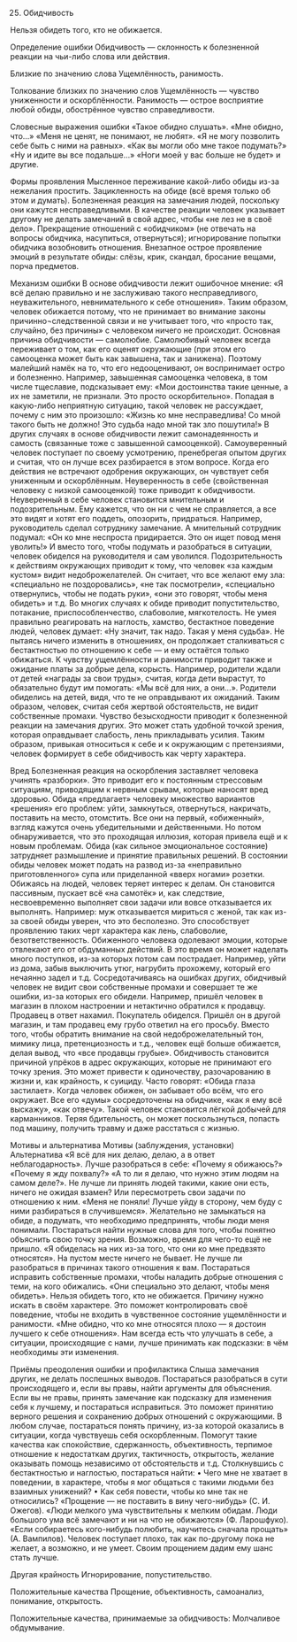 25. Обидчивость

Нельзя обидеть того, кто не обижается.

Определение ошибки
Обидчивость — склонность к болезненной реакции на чьи-либо слова или действия.

Близкие по значению слова
Ущемлённость, ранимость.

Толкование близких по значению слов
Ущемлённость — чувство униженности и оскорблённости.
Ранимость — острое восприятие любой обиды, обострённое чувство справедливости.

Словесные выражения ошибки
«Такое обидно слушать».
«Мне обидно, что...»
«Меня не ценят, не понимают, не любят».
«Я не могу позволить себе быть с ними на равных».
«Как вы могли обо мне такое подумать?»
«Ну и идите вы все подальше...»
«Ноги моей у вас больше не будет» и другие.

Формы проявления
Мысленное переживание какой-либо обиды из-за нежелания простить. Зацикленность на обиде (всё время только об этом и думать).
Болезненная реакция на замечания людей, поскольку они кажутся несправедливыми. В качестве реакции человек указывает другому не делать замечаний в свой адрес, чтобы «не лез не в своё дело».
Прекращение отношений с «обидчиком» (не отвечать на вопросы обидчика, насупиться, отвернуться); игнорирование попытки обидчика возобновить отношения.
Внезапное острое проявление эмоций в результате обиды: слёзы, крик, скандал, бросание вещами, порча предметов.

Механизм ошибки
В основе обидчивости лежит ошибочное мнение: «Я всё делаю правильно и не заслуживаю такого несправедливого, неуважительного, невнимательного к себе отношения».
Таким образом, человек обижается потому, что не принимает во внимание законы причинно¬следственной связи и не учитывает того, что «просто так, случайно, без причины» с человеком ничего не происходит.
Основная причина обидчивости — самолюбие. Самолюбивый человек всегда переживает о том, как его оценят окружающие (при этом его самооценка может быть как завышена, так и занижена). Поэтому малейший намёк на то, что его недооценивают, он воспринимает остро и болезненно.
Например, завышенная самооценка человека, в том числе тщеславие, подсказывает ему: «Мои достоинства такие ценные, а их не заметили, не признали. Это просто оскорбительно». Попадая в какую-либо неприятную ситуацию, такой человек не рассуждает, почему с ним это произошло: «Жизнь ко мне несправедлива! Со мной такого быть не должно! Это судьба надо мной так зло пошутила!»
В других случаях в основе обидчивости лежит самонадеянность и самость (связанные тоже с завышенной самооценкой). Самоуверенный человек поступает по своему усмотрению, пренебрегая опытом других и считая, что он лучше всех разбирается в этом вопросе. Когда его действия не встречают одобрения окружающих, он чувствует себя униженным и оскорблённым.
Неуверенность в себе (свойственная человеку с низкой самооценкой) тоже приводит к обидчивости. Неуверенный в себе человек становится мнительным и подозрительным. Ему кажется, что он ни с чем не справляется, а все это видят и хотят его поддеть, опозорить, придраться. Например, руководитель сделал сотруднику замечание. А мнительный сотрудник подумал: «Он ко мне неспроста придирается. Это он ищет повод меня уволить!» И вместо того, чтобы подумать и разобраться в ситуации, человек обиделся на руководителя и сам уволился.
Подозрительность к действиям окружающих приводит к тому, что человек «за каждым кустом» видит недоброжелателей. Он считает, что все желают ему зла: «специально не поздоровались», «не так посмотрели», «специально отвернулись, чтобы не подать руки», «они это говорят, чтобы меня обидеть» и т.д.
Во многих случаях к обиде приводит попустительство, потакание, приспособленчество, слабоволие, мягкотелость. Не умея правильно реагировать на наглость, хамство, бестактное поведение людей, человек думает: «Ну значит, так надо. Такая у меня судьба». Не пытаясь ничего изменить в отношениях, он продолжает сталкиваться с бестактностью по отношению к себе — и ему остаётся только обижаться.
К чувству ущемлённости и ранимости приводит также и ожидание платы за добрые дела, корысть. Например, родители ждали от детей «награды за свои труды», считая, когда дети вырастут, то обязательно будут им помогать: «Мы всё для них, а они...». Родители обиделись на детей, видя, что те не оправдывают их ожиданий.
Таким образом, человек, считая себя жертвой обстоятельств, не видит собственные промахи. Чувство безысходности приводит к болезненной реакции на замечания других. Это может стать удобной точкой зрения, которая оправдывает слабость, лень прикладывать усилия. Таким образом, привыкая относиться к себе и к окружающим с претензиями, человек формирует в себе обидчивость как черту характера.

Вред
Болезненная реакция на оскорбления заставляет человека учинять «разборки». Это приводит его к постоянным стрессовым ситуациям, приводящим к нервным срывам, которые наносят вред здоровью.
Обида «предлагает» человеку множество вариантов «решения» его проблем: уйти, замкнуться, отвернуться, накричать, поставить на место, отомстить. Все они на первый, «обиженный», взгляд кажутся очень убедительными и действенными. Но потом обнаруживается, что это проходящая иллюзия, которая привела ещё и к новым проблемам.
Обида (как сильное эмоциональное состояние) затрудняет размышление и принятие правильных решений. В состоянии обиды человек может подать на развод из-за «неправильно приготовленного» супа или приделанной «вверх ногами» розетки.
Обижаясь на людей, человек теряет интерес к делам. Он становится пассивным, пускает всё «на самотёк» и, как следствие, несвоевременно выполняет свои задачи или вовсе отказывается их выполнять. Например: муж отказывается мириться с женой, так как из-за своей обиды уверен, что это бесполезно. Это способствует проявлению таких черт характера как лень, слабоволие, безответственность.
Обиженного человека одолевают эмоции, которые отвлекают его от обдуманных действий. В это время он может наделать много поступков, из-за которых потом сам пострадает. Например, уйти из дома, забыв выключить утюг, нагрубить прохожему, который его нечаянно задел и т.д.
Сосредотачиваясь на ошибках других, обидчивый человек не видит свои собственные промахи и совершает те же ошибки, из-за которых его обидели. Например, пришёл человек в магазин в плохом настроении и нетактично обратился к продавцу. Продавец в ответ нахамил. Покупатель обиделся. Пришёл он в другой магазин, и там продавец ему грубо ответил на его просьбу. Вместо того, чтобы обратить внимание на свой недоброжелательный тон, мимику лица, претенциозность и т.д., человек ещё больше обижается, делая вывод, что «все продавцы грубые».
Обидчивость становится причиной упрёков в адрес окружающих, которые не принимают его точку зрения. Это может привести к одиночеству, разочарованию в жизни и, как крайность, к суициду.
Часто говорят: «Обида глаза застилает». Когда человек обижен, он забывает обо всём, что его окружает. Все его «думы» сосредоточены на обидчике, «как я ему всё выскажу», «как отвечу». Такой человек становится лёгкой добычей для карманников. Теряя бдительность, он может поскользнуться, попасть под машину, получить травму и даже расстаться с жизнью.

Мотивы и альтернатива
Мотивы (заблуждения, установки)	Альтернатива
«Я всё для них делаю, делаю, а в ответ неблагодарность».	Лучше разобраться в себе: «Почему я обижаюсь?» «Почему я жду похвалу?» «А то ли я делаю, что нужно этим людям на самом деле?». Не лучше ли принять людей такими, какие они есть, ничего не ожидая взамен? Или пересмотреть свои задачи по отношению к ним.
«Меня не поняли! Лучше уйду в сторону, чем буду с ними разбираться в случившемся».	Желательно не замыкаться на обиде, а подумать, что необходимо предпринять, чтобы люди меня понимали. Постараться найти нужные слова для того, чтобы понятно объяснить свою точку зрения. Возможно, время для чего-то ещё не пришло.
«Я обиделась на них из-за того, что они ко мне предвзято относятся».	На пустом месте ничего не бывает. Не лучше ли разобраться в причинах такого отношения к вам. Постараться исправить собственные промахи, чтобы наладить добрые отношения с теми, на кого обижались.
«Они специально это делают, чтобы меня обидеть».	Нельзя обидеть того, кто не обижается. Причину нужно искать в своём характере. Это поможет контролировать своё поведение, чтобы не входить в чувственное состояние ущемлённости и ранимости.
«Мне обидно, что ко мне относятся плохо — я достоин лучшего к себе отношения».	Нам всегда есть что улучшать в себе, а ситуации, происходящие с нами, лучше принимать как подсказки: в чём необходимы эти изменения.

Приёмы преодоления ошибки и профилактика
 Слыша замечания других, не делать поспешных выводов. Постараться разобраться в сути происходящего и, если вы правы, найти аргументы для объяснения. Если вы не правы, принять замечание как подсказку для изменения себя к лучшему, и постараться исправиться. Это поможет принятию верного решения и сохранению добрых отношений с окружающими.
В любом случае, постараться понять причину, из-за которой оказались в ситуации, когда чувствуешь себя оскорбленным. Помогут такие качества как спокойствие, сдержанность, объективность, терпимое отношение к недостаткам других, тактичность, открытость, желание оказывать помощь независимо от обстоятельств и т.д.
Столкнувшись с бестактностью и наглостью, постараться найти:
•	Чего мне не хватает в поведении, в характере, чтобы я мог общаться с такими людьми без взаимных унижений? 
•	Как себя повести, чтобы ко мне так не относились?
«Прощение — не поставить в вину чего-нибудь» (С. И. Ожегов).
«Люди мелкого ума чувствительны к мелким обидам. Люди большого ума всё замечают и ни на что не обижаются» (Ф. Ларошфуко).
«Если собираетесь кого-нибудь полюбить, научитесь сначала прощать» (А. Вампилов).
Человек поступает плохо, так как по-другому пока не желает, а возможно, и не умеет. Своим прощением дадим ему шанс стать лучше.

Другая крайность 
Игнорирование, попустительство.

Положительные качества 
Прощение, объективность, самоанализ, понимание, открытость.

Положительные качества, принимаемые за обидчивость:
Молчаливое обдумывание.

